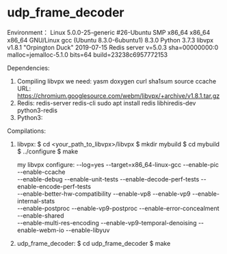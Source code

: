 # udp_frame_decoder


Environment：
Linux 5.0.0-25-generic #26-Ubuntu SMP x86_64 x86_64 x86_64 GNU/Linux
gcc (Ubuntu 8.3.0-6ubuntu1) 8.3.0
Python 3.7.3
libvpx v1.8.1 "Orpington Duck" 2019-07-15
Redis server v=5.0.3 sha=00000000:0 malloc=jemalloc-5.1.0 bits=64 build=23238c6957772153

Dependencies:
1. Compiling libvpx we need: 
    yasm doxygen curl sha1sum source ccache
    URL: https://chromium.googlesource.com/webm/libvpx/+archive/v1.8.1.tar.gz
2. Redis:
    redis-server redis-cli 
    sudo apt install redis libhiredis-dev python3-redis 
3. Python3:


Compilations:
1. libvpx:
    $ cd <your_path_to_libvpx>/libvpx
    $ mkdir mybuild
    $ cd  mybuild
    $ ../configure <configure options just like below>
    $ make
    
    my libvpx configure:
        --log=yes --target=x86_64-linux-gcc --enable-pic --enable-ccache \
        --enable-debug --enable-unit-tests --enable-decode-perf-tests --enable-encode-perf-tests \
        --enable-better-hw-compatibility --enable-vp8 --enable-vp9 --enable-internal-stats \
        --enable-postproc --enable-vp9-postproc --enable-error-concealment --enable-shared \
        --enable-multi-res-encoding --enable-vp9-temporal-denoising --enable-webm-io --enable-libyuv

2. udp_frame_decoder:
    $ cd udp_frame_decoder
    $ make
